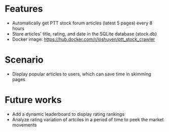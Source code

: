 # Features
- Automatically get PTT stock forum articles (latest 5 pages) every 8 hours
- Store articles' title, rating, and date in the SQLite database (stock.db)
- Docker image: https://hub.docker.com/r/loshuyen/ptt_stock_crawler
# Scenario
- Display popular articles to users, which can save time in skimming pages
# Future works
- Add a dynamic leaderboard to display rating rankings
- Analyze rating variation of artciles in a period of time to peek the market movements
